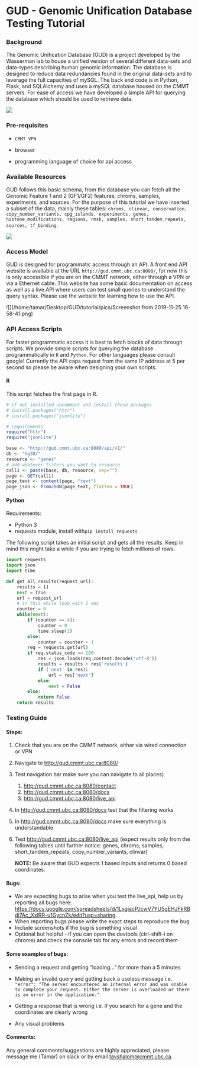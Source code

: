 # GUD - Genomic Unification Database Testing Tutorial

### Background

The Genomic Unification Database (GUD) is a project developed by the Wasserman lab to house a unified version of several different data-sets and data-types describing human genomic information. The database is designed to reduce data redundancies found in the original data-sets and to leverage the full capacities of mySQL. The back end code is in Python, Flask, and SQLAlchemy and uses a mySQL database housed on the CMMT servers. For ease of access we have developed a simple API for querying the database which should be used to retrieve data.   

![](/home/tamar/Desktop/GUD/tutorial/pics/Fig.2.png)

### Pre-requisites 

- `CMMT VPN`

- browser 
- programming language of choice for api access

### Available Resources 

GUD follows this basic schema, from the database you can fetch all the Genomic Feature 1 and 2 (GF1/GF2) features, chroms, samples, experiments, and sources. For the purpose of this tutorial we have inserted a subset of the data, mainly these tables: `chroms, clinvar, conservation, copy_number_variants, cpg_islands, experiments, genes, histone_modifications, regions, rmsk, samples, short_tandem_repeats, sources, tf_binding`.

![](/home/tamar/Desktop/GUD/tutorial/pics/GUD_schema-orm.png)

### Access Model 

GUD is designed for programmatic access through an API. A front end API website is available at the URL `http://gud.cmmt.ubc.ca:8080/`, for now this is only accessible if you are on the CMMT network, either through a VPN or via a Ethernet cable. This website has some basic documentation on access as well as a live API where users can test small queries to understand the query syntax. Please use the website for learning how to use the API. 

![](/home/tamar/Desktop/GUD/tutorial/pics/Screenshot from 2019-11-25 16-58-41.png)

### API Access Scripts

For faster programmatic access it is best to fetch blocks of data through scripts. We provide simple scripts for querying the database programmatically in `R` and `Python`. For other languages please consult google! Currently the API caps request from the same IP address at 5 per second so please be aware when designing your own scripts. 

#### R

This script fetches the first page in R.

```R
# if not installed uncomment and install these packages
# install.packages("httr")
# install.packages("jsonlite")

# requirements
require("httr")
require("jsonlite")

base <- "http://gud.cmmt.ubc.ca:8080/api/v1/"
db <- "hg38/"
resource <- "genes"
# add whatever filters you want to resource 
call1 <- paste(base, db, resource, sep="")
page <- GET(call1)
page_text <- content(page, "text")
page_json <- fromJSON(page_text, flatten = TRUE)

```

#### Python

Requirements: 

- Python 3
- requests module, install with`pip install requests`

The following script takes an initial script and gets all the results. Keep in mind this might take a while if you are trying to fetch millions of rows.

```python
import requests
import json
import time

def get_all_results(request_url):
    results = []
    next = True
    url = request_url
    # in this while loop wait 1 sec
    counter = 0 
    while(next):
        if (counter == 4):
            counter = 0 
            time.sleep(1)
        else: 
            counter = counter + 1
        req = requests.get(url)
        if req.status_code == 200:
            res = json.loads(req.content.decode('utf-8'))
            results = results + res['results']
            if ('next' in res):
                url = res['next']
            else: 
                next = False
        else:
            return False
    return results
```

### Testing Guide

#### Steps: 

1. Check that you are on the CMMT network, either via wired connection or VPN

2. Navigate to http://gud.cmmt.ubc.ca:8080/

3. Test navigation bar make sure you can navigate to all places)

   1. http://gud.cmmt.ubc.ca:8080/contact
   2. http://gud.cmmt.ubc.ca:8080/docs
   3. http://gud.cmmt.ubc.ca:8080/live_api

4. In http://gud.cmmt.ubc.ca:8080/docs test that the filtering works

5. In http://gud.cmmt.ubc.ca:8080/docs make sure everything is understandable 

6. Test http://gud.cmmt.ubc.ca:8080/live_api (expect results only from the following tables until further notice: genes, chroms, samples, short_tandem_repeats, copy_number_variants, clinvar)

    **NOTE:** Be aware that GUD expects 1 based inputs and returns 0 based coordinates. 

#### Bugs:

- We are expecting bugs to arise when you test the live_api, help us by reporting all bugs here: https://docs.google.com/spreadsheets/d/1LxgiacPJcwV7YU5gEHJFkRBdj7Ac_XxlRR-u1GycnZk/edit?usp=sharing. 
- When reporting bugs please write the exact steps to reproduce the bug
- Include screenshots if the bug is something visual 
- Optional but helpful - if you can open the devtools (ctrl-shift-i on chrome) and check the console tab for any errors and record them

#### Some examples of bugs:

- Sending a request and getting “loading...” for more than a 5 minutes

- Making an invalid query and getting back a useless message i.e. `"error": "The server encountered an internal error and was unable to complete your request. Either the server is overloaded or there is an error in the application."`

- Getting a response that is wrong i.e. if you search for a gene and the coordinates are clearly wrong

- Any visual problems 

#### Comments: 

Any general comments/suggestions are highly appreciated, please message me (Tamar) on slack or by email tavshalom@cmmt.ubc.ca. 